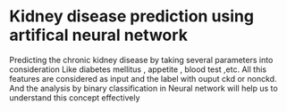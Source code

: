 # Kidney disease prediction using artifical neural network
Predicting the chronic kidney disease by taking several parameters into consideration Like diabetes mellitus , appetite , blood test ,etc. All this features are considered as input and the label with ouput ckd or nonckd. And the analysis by binary classification in Neural network  will help us to understand this concept effectively

